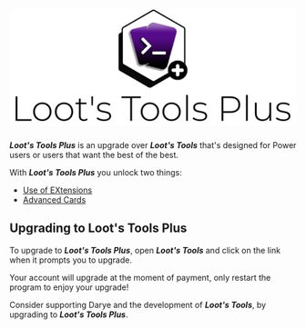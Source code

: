 # ![LootsToolsPlus](img/LTPlus.png)

***Loot's Tools Plus*** is an upgrade over ***Loot's Tools*** that's designed for Power users or users that want the best of the best.

With ***Loot's Tools Plus*** you unlock two things:

- [Use of EXtensions](../extensions)
- [Advanced Cards](../cards/advCards.md)

## Upgrading to Loot's Tools Plus

To upgrade to ***Loot's Tools Plus***, open ***Loot's Tools*** and click on the link when it prompts you to upgrade.

Your account will upgrade at the moment of payment, only restart the program to enjoy your upgrade!

Consider supporting Darye and the development of ***Loot's Tools***, by upgrading to ***Loot's Tools Plus***.
